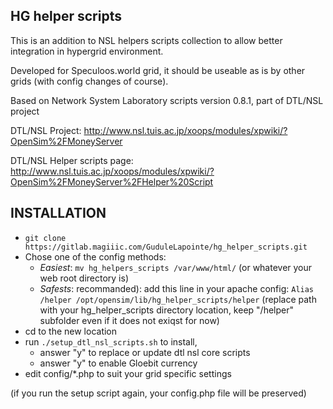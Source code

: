 HG helper scripts
-----------------

This is an addition to NSL helpers scripts collection to allow better integration in
hypergrid environment.

Developed for Speculoos.world grid, it should be useable as is by other grids
(with config changes of course).

Based on Network System Laboratory scripts version 0.8.1, part of DTL/NSL project

DTL/NSL Project:
  http://www.nsl.tuis.ac.jp/xoops/modules/xpwiki/?OpenSim%2FMoneyServer

DTL/NSL Helper scripts page:
  http://www.nsl.tuis.ac.jp/xoops/modules/xpwiki/?OpenSim%2FMoneyServer%2FHelper%20Script


INSTALLATION
------------

- `git clone https://gitlab.magiiic.com/GuduleLapointe/hg_helper_scripts.git`
- Chose one of the config methods:
  - *Easiest*: `mv hg_helpers_scripts /var/www/html/` (or whatever your web root directory is)
  - *Safests*: recommanded): add this line in your apache config:
  `Alias /helper /opt/opensim/lib/hg_helper_scripts/helper`
  (replace path with your hg_helper_scripts directory location, keep "/helper" subfolder even if it does not exiqst for now)
- cd to the new location
- run `./setup_dtl_nsl_scripts.sh` to install, 
  - answer "y" to replace or update dtl nsl core scripts
  - answer "y" to enable Gloebit currency
- edit config/*.php to suit your grid specific settings

(if you run the setup script again, your config.php file will be preserved)
